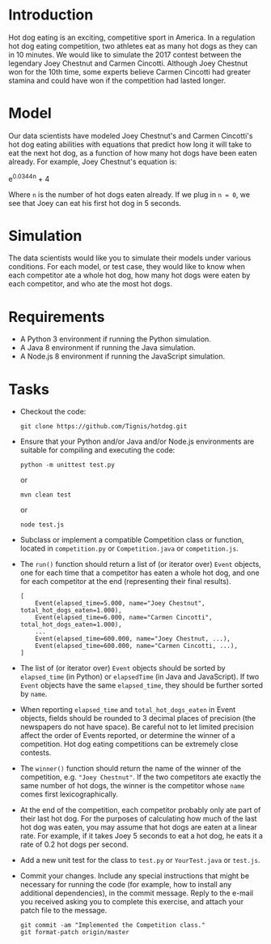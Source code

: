 # Introduction

Hot dog eating is an exciting, competitive sport in America. In a
regulation hot dog eating competition, two athletes eat as many hot
dogs as they can in 10 minutes. We would like to simulate the 2017
contest between the legendary Joey Chestnut and Carmen
Cincotti. Although Joey Chestnut won for the 10th time, some experts
believe Carmen Cincotti had greater stamina and could have won if the
competition had lasted longer.

# Model

Our data scientists have modeled Joey Chestnut's and Carmen Cincotti's
hot dog eating abilities with equations that predict how long it will
take to eat the next hot dog, as a function of how many hot dogs have
been eaten already. For example, Joey Chestnut's equation is:

e<sup>0.0344n</sup> + 4

Where ``n`` is the number of hot dogs eaten already. If we plug in ``n
= 0``, we see that Joey can eat his first hot dog in 5 seconds.

# Simulation

The data scientists would like you to simulate their models under
various conditions. For each model, or test case, they would like to
know when each competitor ate a whole hot dog, how many hot dogs were
eaten by each competitor, and who ate the most hot dogs.

# Requirements

- A Python 3 environment if running the Python simulation.
- A Java 8 environment if running the Java simulation.
- A Node.js 8 environment if running the JavaScript simulation.

# Tasks

- Checkout the code:

    ```
    git clone https://github.com/Tignis/hotdog.git
    ```

- Ensure that your Python and/or Java and/or Node.js environments are
  suitable for compiling and executing the code:

    ```
    python -m unittest test.py
    ```

    or

    ```
    mvn clean test
    ```

    or

    ```
    node test.js
    ```

- Subclass or implement a compatible Competition class or function,
  located in ``competition.py`` or ``Competition.java`` or
  ``competition.js``.

- The ``run()`` function should return a list of (or iterator over)
  ``Event`` objects, one for each time that a competitor has eaten a
  whole hot dog, and one for each competitor at the end (representing
  their final results).

    ```
    [
        Event(elapsed_time=5.000, name="Joey Chestnut", total_hot_dogs_eaten=1.000),
        Event(elapsed_time=6.000, name="Carmen Cincotti", total_hot_dogs_eaten=1.000),
        ...
        Event(elapsed_time=600.000, name="Joey Chestnut, ...),
        Event(elapsed_time=600.000, name="Carmen Cincotti, ...),    
    ]
    ```

- The list of (or iterator over) ``Event`` objects should be sorted by
  ``elapsed_time`` (in Python) or ``elapsedTime`` (in Java and
  JavaScript). If two ``Event`` objects have the same
  ``elapsed_time``, they should be further sorted by ``name``.

- When reporting ``elapsed_time`` and ``total_hot_dogs_eaten`` in
  Event objects, fields should be rounded to 3 decimal places of
  precision (the newspapers do not have space). Be careful not to let
  limited precision affect the order of Events reported, or determine
  the winner of a competition. Hot dog eating competitions can be
  extremely close contests.

- The ``winner()`` function should return the name of the winner of
  the competition, e.g. ``"Joey Chestnut"``. If the two competitors
  ate exactly the same number of hot dogs, the winner is the
  competitor whose ``name`` comes first lexicographically.

- At the end of the competition, each competitor probably only ate
  part of their last hot dog. For the purposes of calculating how much
  of the last hot dog was eaten, you may assume that hot dogs are
  eaten at a linear rate. For example, if it takes Joey 5 seconds to
  eat a hot dog, he eats it a rate of 0.2 hot dogs per second.

- Add a new unit test for the class to ``test.py`` or
  ``YourTest.java`` or ``test.js``.

- Commit your changes. Include any special instructions that might be
  necessary for running the code (for example, how to install any
  additional dependencies), in the commit message. Reply to the e-mail
  you received asking you to complete this exercise, and attach your
  patch file to the message.

    ```
    git commit -am "Implemented the Competition class."
    git format-patch origin/master
    ```
